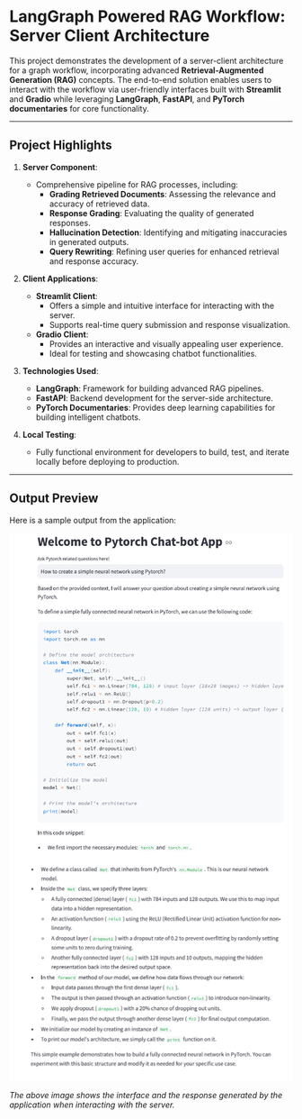 # LangGraph Powered RAG Workflow: Server Client Architecture

This project demonstrates the development of a server-client architecture for a graph workflow, incorporating advanced **Retrieval-Augmented Generation (RAG)** concepts. The end-to-end solution enables users to interact with the workflow via user-friendly interfaces built with **Streamlit** and **Gradio** while leveraging **LangGraph**, **FastAPI**, and **PyTorch documentaries** for core functionality.  

---

## Project Highlights  

1. **Server Component**:
   - Comprehensive pipeline for RAG processes, including:
     - **Grading Retrieved Documents**: Assessing the relevance and accuracy of retrieved data.
     - **Response Grading**: Evaluating the quality of generated responses.
     - **Hallucination Detection**: Identifying and mitigating inaccuracies in generated outputs.
     - **Query Rewriting**: Refining user queries for enhanced retrieval and response accuracy.

2. **Client Applications**:
   - **Streamlit Client**:
     - Offers a simple and intuitive interface for interacting with the server.
     - Supports real-time query submission and response visualization.
   - **Gradio Client**:
     - Provides an interactive and visually appealing user experience.
     - Ideal for testing and showcasing chatbot functionalities.

3. **Technologies Used**:
   - **LangGraph**: Framework for building advanced RAG pipelines.
   - **FastAPI**: Backend development for the server-side architecture.
   - **PyTorch Documentaries**: Provides deep learning capabilities for building intelligent chatbots.

4. **Local Testing**:
   - Fully functional environment for developers to build, test, and iterate locally before deploying to production.

---

## Output Preview  

Here is a sample output from the application:  

![Output Preview](output\output_1.png)
![Output Preview](output\output_2.png)

*The above image shows the interface and the response generated by the application when interacting with the server.*  